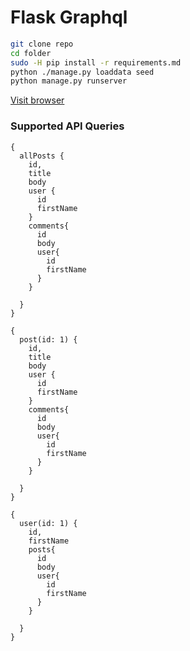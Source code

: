 # Flask Graphql

```bash
git clone repo
cd folder
sudo -H pip install -r requirements.md
python ./manage.py loaddata seed
python manage.py runserver
```

[Visit browser](http://127.0.0.1:8000/)

### Supported API Queries

```
{
  allPosts {
    id,
    title
    body
    user {
      id
      firstName
    }
    comments{
      id
      body
      user{
        id
        firstName
      }
    }

  }
}
```

```
{
  post(id: 1) {
    id,
    title
    body
    user {
      id
      firstName
    }
    comments{
      id
      body
      user{
        id
        firstName
      }
    }

  }
}
```

```
{
  user(id: 1) {
    id,
    firstName
    posts{
      id
      body
      user{
        id
        firstName
      }
    }

  }
}
```
